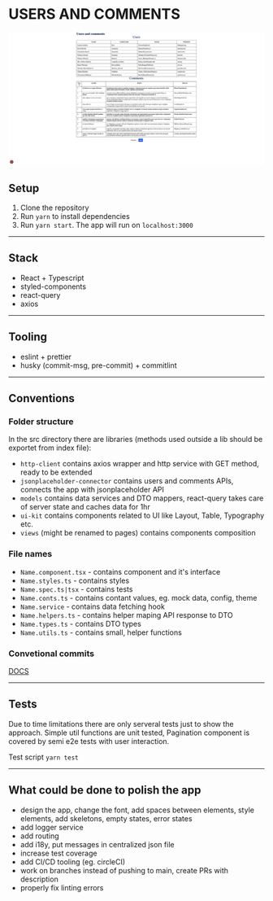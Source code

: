 # USERS AND COMMENTS

![App overview](DOCUMENTATION/app.png)

## Setup

1. Clone the repository 
2. Run `yarn` to install dependencies 
3. Run `yarn start`. The app will run on `localhost:3000`

---

## Stack 
- React + Typescript 
- styled-components 
- react-query
- axios

---

## Tooling 
- eslint + prettier
- husky (commit-msg, pre-commit) + commitlint

---
## Conventions
### Folder structure
In the src directory there are libraries (methods used outside a lib should be exportet from index file):
- `http-client` contains axios wrapper and http service with GET method, ready to be extended
- `jsonplaceholder-connector` contains users and comments APIs, connects the app with jsonplaceholder API
- `models` contains data services and DTO mappers, react-query takes care of server state and caches data for 1hr
- `ui-kit` contains components related to UI like Layout, Table, Typography etc. 
- `views` (might be renamed to pages) contains components composition 

### File names

- `Name.component.tsx` - contains component and it's interface
- `Name.styles.ts` - contains styles 
- `Name.spec.ts|tsx` - contains tests 
- `Name.conts.ts` - contains contant values, eg. mock data, config, theme
- `Name.service` - contains data fetching hook 
- `Name.helpers.ts` - contains helper maping API response to DTO
- `Name.types.ts` - contains DTO types
- `Name.utils.ts` - contains small, helper functions

### Convetional commits 
[DOCS](https://www.conventionalcommits.org/en/v1.0.0/)

---
## Tests 
Due to time limitations there are only serveral tests just to show the approach. Simple util functions are unit tested, Pagination component is covered by semi e2e tests with user interaction. 

Test script  `yarn test`

---

## What could be done to polish the app

- design the app, change the font, add spaces between elements, style elements, add skeletons, empty states, error states 
- add logger service
- add routing 
- add i18y, put messages in centralized json file
- increase test coverage 
- add CI/CD tooling (eg. circleCI)
- work on branches instead of pushing to main, create PRs with description
- properly fix linting errors
